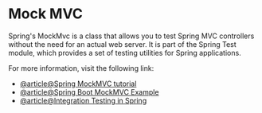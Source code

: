 # Mock MVC

Spring's MockMvc is a class that allows you to test Spring MVC controllers without the need for an actual web server. It is part of the Spring Test module, which provides a set of testing utilities for Spring applications.

For more information, visit the following link:

- [@article@Spring MockMVC tutorial](https://zetcode.com/spring/mockmvc/)
- [@article@Spring Boot MockMVC Example](https://howtodoinjava.com/spring-boot2/testing/spring-boot-mockmvc-example/)
- [@article@Integration Testing in Spring](https://baeldung.com/integration-testing-in-spring)
